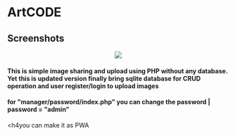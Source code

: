 <h1>ArtCODE</h1>

<h2>Screenshots</h2>
<center><img src="https://raw.githubusercontent.com/BurgerIsReal01/ArtCODE-with-SQLite-Database/main/example.png"></center>

<h4>This is simple image sharing and upload using PHP without any database. Yet this is updated version finally bring sqlite database for CRUD operation and user register/login to upload images</h4>

<h4>for "manager/password/index.php" you can change the password | password = "admin"</h4>

<h4you can make it as PWA</h4>
